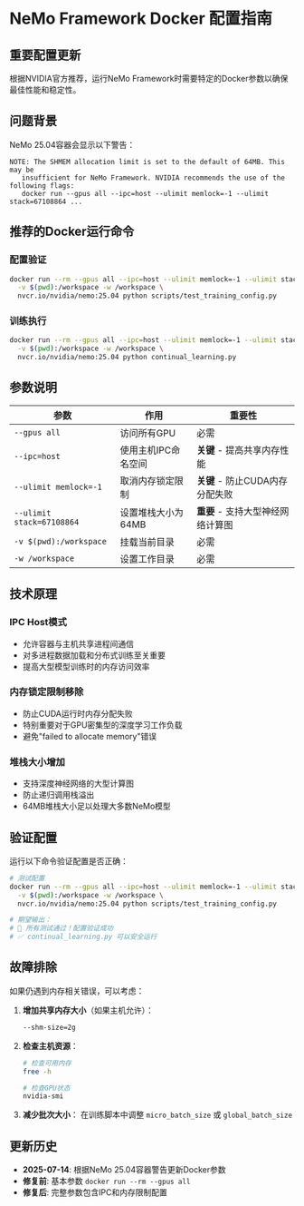 # NeMo Framework Docker 配置指南

## 重要配置更新

根据NVIDIA官方推荐，运行NeMo Framework时需要特定的Docker参数以确保最佳性能和稳定性。

## 问题背景

NeMo 25.04容器会显示以下警告：
```
NOTE: The SHMEM allocation limit is set to the default of 64MB. This may be
   insufficient for NeMo Framework. NVIDIA recommends the use of the following flags:
   docker run --gpus all --ipc=host --ulimit memlock=-1 --ulimit stack=67108864 ...
```

## 推荐的Docker运行命令

### 配置验证
```bash
docker run --rm --gpus all --ipc=host --ulimit memlock=-1 --ulimit stack=67108864 \
  -v $(pwd):/workspace -w /workspace \
  nvcr.io/nvidia/nemo:25.04 python scripts/test_training_config.py
```

### 训练执行
```bash
docker run --rm --gpus all --ipc=host --ulimit memlock=-1 --ulimit stack=67108864 \
  -v $(pwd):/workspace -w /workspace \
  nvcr.io/nvidia/nemo:25.04 python continual_learning.py
```

## 参数说明

| 参数 | 作用 | 重要性 |
|------|------|--------|
| `--gpus all` | 访问所有GPU | 必需 |
| `--ipc=host` | 使用主机IPC命名空间 | **关键** - 提高共享内存性能 |
| `--ulimit memlock=-1` | 取消内存锁定限制 | **关键** - 防止CUDA内存分配失败 |
| `--ulimit stack=67108864` | 设置堆栈大小为64MB | **重要** - 支持大型神经网络计算图 |
| `-v $(pwd):/workspace` | 挂载当前目录 | 必需 |
| `-w /workspace` | 设置工作目录 | 必需 |

## 技术原理

### IPC Host模式
- 允许容器与主机共享进程间通信
- 对多进程数据加载和分布式训练至关重要
- 提高大型模型训练时的内存访问效率

### 内存锁定限制移除
- 防止CUDA运行时内存分配失败
- 特别重要对于GPU密集型的深度学习工作负载
- 避免"failed to allocate memory"错误

### 堆栈大小增加
- 支持深度神经网络的大型计算图
- 防止递归调用栈溢出
- 64MB堆栈大小足以处理大多数NeMo模型

## 验证配置

运行以下命令验证配置是否正确：

```bash
# 测试配置
docker run --rm --gpus all --ipc=host --ulimit memlock=-1 --ulimit stack=67108864 \
  -v $(pwd):/workspace -w /workspace \
  nvcr.io/nvidia/nemo:25.04 python scripts/test_training_config.py

# 期望输出：
# 🎉 所有测试通过！配置验证成功
# ✅ continual_learning.py 可以安全运行
```

## 故障排除

如果仍遇到内存相关错误，可以考虑：

1. **增加共享内存大小**（如果主机允许）：
   ```bash
   --shm-size=2g
   ```

2. **检查主机资源**：
   ```bash
   # 检查可用内存
   free -h
   
   # 检查GPU状态
   nvidia-smi
   ```

3. **减少批次大小**：
   在训练脚本中调整 `micro_batch_size` 或 `global_batch_size`

## 更新历史

- **2025-07-14**: 根据NeMo 25.04容器警告更新Docker参数
- **修复前**: 基本参数 `docker run --rm --gpus all`
- **修复后**: 完整参数包含IPC和内存限制配置 